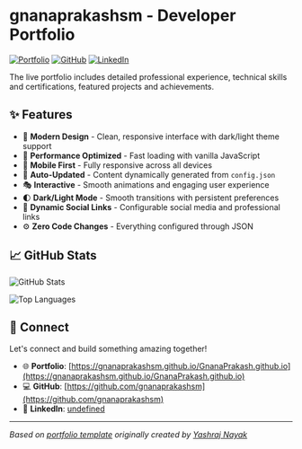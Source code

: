 # gnanaprakashsm - Developer Portfolio

<div align="left">
  
[![Portfolio](https://img.shields.io/badge/🌐_Visit_Portfolio-Live-brightgreen?style=for-the-badge)](https://gnanaprakashsm.github.io/GnanaPrakash.github.io)
[![GitHub](https://img.shields.io/badge/GitHub-Profile-181717?style=for-the-badge&logo=github)](https://github.com/gnanaprakashsm)
[![LinkedIn](https://img.shields.io/badge/LinkedIn-Connect-0A66C2?style=for-the-badge&logo=linkedin)](undefined)

</div>

The live portfolio includes detailed professional experience, technical skills and certifications, featured projects and achievements.

## ✨ Features

- 🎨 **Modern Design** - Clean, responsive interface with dark/light theme support
- 🚀 **Performance Optimized** - Fast loading with vanilla JavaScript
- 📱 **Mobile First** - Fully responsive across all devices
- 🔄 **Auto-Updated** - Content dynamically generated from `config.json`
- 🎭 **Interactive** - Smooth animations and engaging user experience
- 🌓 **Dark/Light Mode** - Smooth transitions with persistent preferences
- 🔗 **Dynamic Social Links** - Configurable social media and professional links
- ⚙️ **Zero Code Changes** - Everything configured through JSON

## 📈 GitHub Stats

<div align="left">

![GitHub Stats](https://github-readme-stats.vercel.app/api?username=gnanaprakashsm&theme=dark&hide_border=true&include_all_commits=true&count_private=true)

![Top Languages](https://github-readme-stats.vercel.app/api/top-langs/?username=gnanaprakashsm&theme=dark&hide_border=true&include_all_commits=true&count_private=true&layout=compact)

</div>

## 🤝 Connect

Let's connect and build something amazing together!

- 🌐 **Portfolio**: [https://gnanaprakashsm.github.io/GnanaPrakash.github.io](https://gnanaprakashsm.github.io/GnanaPrakash.github.io)
- 💻 **GitHub**: [https://github.com/gnanaprakashsm](https://github.com/gnanaprakashsm)
- 🔗 **LinkedIn**: [undefined](undefined)

---

*Based on [portfolio template](https://github.com/yashrajnayak/developer-portfolio) originally created by [Yashraj Nayak](https://github.com/yashrajnayak)*